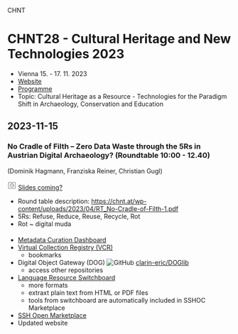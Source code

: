 CHNT


# CHNT28 - Cultural Heritage and New Technologies 2023

* Vienna 15. - 17. 11. 2023
* [Website](https://chnt.at/)
* [Programme](https://chnt.at/programme)
* Topic: Cultural Heritage as a Resource - Technologies for the Paradigm Shift in Archaeology, Conservation and Education

## 2023-11-15

### No Cradle of Filth – Zero Data Waste through the 5Rs in Austrian Digital Archaeology? (Roundtable 10:00 - 12.40)
(Dominik Hagmann, Franziska Reiner, Christian Gugl)

![Slides][slides-icon] [Slides coming?](TODO)

* Round table description: https://chnt.at/wp-content/uploads/2023/04/RT_No-Cradle-of-Filth-1.pdf
* 5Rs: Refuse, Reduce, Reuse, Recycle, Rot
* Rot ~ digital muda 

#### 

* [Metadata Curation Dashboard](https://curation.clarin.eu/)
* [Virtual Collection Registry (VCR)](https://collections.clarin.eu/public?0)
  * bookmarks
* Digital Object Gateway (DOG) ![GitHub][github-icon] [clarin-eric/DOGlib](https://github.com/clarin-eric/DOGlib)
  * access other repositories
* [Language Resource Switchboard](https://switchboard.clarin.eu/)
  * more formats
  * extraxt plain text from HTML or PDF files
  * tools from switchboard are automatically included in SSHOC Marketplace
* [SSH Open Marketplace](https://marketplace.sshopencloud.eu)
* Updated website






<!-- for including icons -->
<!-- https://github.com/carlsednaoui/gitsocial -->
[twitter-icon]: http://i.imgur.com/wWzX9uB.png (on Twitter)
[github-icon]: http://i.imgur.com/9I6NRUm.png (on GitHub)
<!-- own icons -->
[slides-icon]: https://raw.githubusercontent.com/bellerophons-pegasus/academic-notes/master/icons/slide-icon.png
